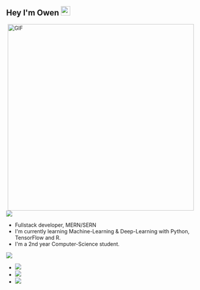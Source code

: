 <h2> Hey I'm Owen <img src="https://github.com/OwenGranot/Images/blob/main/Hi.gif" width="25"></h2>
<img align="right" alt="GIF" src="https://github.com/OwenGranot/Images/blob/main/dev.gif" width="500"/>

<img align="center" src="https://github.com/OwenGranot/Images/blob/main/about.png"/>  

- Fullstack developer, MERN/SERN
- I'm currently learning Machine-Learning & Deep-Learning with Python, TensorFlow and R.
- I'm a 2nd year Computer-Science student.


<img align="center" src="https://github.com/OwenGranot/Images/blob/main/connect.png">  

- <a href="https://www.linkedin.com/in/on-granot-08567a173/"><img src="https://img.shields.io/badge/linkedin%20@On%20Granot-0D95E8?style=for-the-badge&logo=linkedin&logoColor=white"/></a>
- <a href="https://mail.google.com/mail/u/?authuser=granotowen@gmail.com"> <img src="https://img.shields.io/badge/GMAIL:%20granotowen@gmail.com-ffffff?style=for-the-badge&logo=gmail&logoColor=B23121"></a>
- <a href="#"> <img src="https://img.shields.io/badge/My%20Website:%20SOON-8E2DE2?style=for-the-badge&logo=google%20chrome&logoColor=white"></a>
